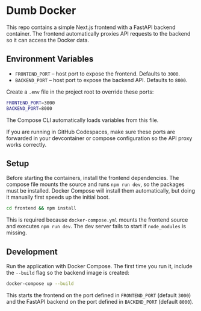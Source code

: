 # Dumb Docker

This repo contains a simple Next.js frontend with a FastAPI backend container. The frontend automatically
proxies API requests to the backend so it can access the Docker data.

## Environment Variables
- `FRONTEND_PORT` – host port to expose the frontend. Defaults to `3000`.
- `BACKEND_PORT` – host port to expose the backend API. Defaults to `8000`.

Create a `.env` file in the project root to override these ports:

```bash
FRONTEND_PORT=3000
BACKEND_PORT=8000
```
The Compose CLI automatically loads variables from this file.

If you are running in GitHub Codespaces, make sure these ports are forwarded in your devcontainer or compose configuration so the API proxy works correctly.

## Setup

Before starting the containers, install the frontend dependencies. The compose file mounts the source and runs `npm run dev`, so the packages must be installed. Docker Compose will install them automatically, but doing it manually first speeds up the initial boot.

```bash
cd frontend && npm install
```

This is required because `docker-compose.yml` mounts the frontend source and
executes `npm run dev`. The dev server fails to start if `node_modules` is
missing.

## Development

Run the application with Docker Compose. The first time you run it, include the
`--build` flag so the backend image is created:

```bash
docker-compose up --build
```

This starts the frontend on the port defined in `FRONTEND_PORT` (default `3000`)
and the FastAPI backend on the port defined in `BACKEND_PORT` (default `8000`).
